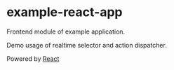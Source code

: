 # example-react-app

Frontend module of example application.

Demo usage of realtime selector and action dispatcher.

Powered by [React](./toolkit.md)
